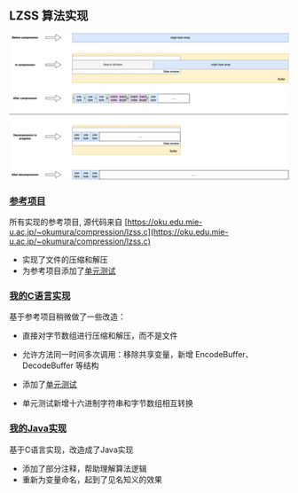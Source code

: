 ## LZSS 算法实现

![LZSS算法原理](https://raw.githubusercontent.com/blankbro/draw.io/master/LZSS算法原理.drawio.png)

### [参考项目](lzss-c/reference/lzss.c) 

所有实现的参考项目, 源代码来自 [https://oku.edu.mie-u.ac.jp/~okumura/compression/lzss.c](https://oku.edu.mie-u.ac.jp/~okumura/compression/lzss.c)

- 实现了文件的压缩和解压
- 为参考项目添加了[单元测试](lzss-c/test/reference_lzss_test.c)

### [我的C语言实现](lzss-c/myimplement/lzss.c)

基于参考项目稍微做了一些改造：

- 直接对字节数组进行压缩和解压，而不是文件
- 允许方法同一时间多次调用：移除共享变量，新增 EncodeBuffer、DecodeBuffer 等结构
- 添加了[单元测试](lzss-c/test/myimplement_lzss_test.c)

- 单元测试新增十六进制字符串和字节数组相互转换

### [我的Java实现](lzss-java/src/main/java/io/github/blankbro/lzss/Lzss.java)

基于C语言实现，改造成了Java实现

- 添加了部分注释，帮助理解算法逻辑
- 重新为变量命名，起到了见名知义的效果
